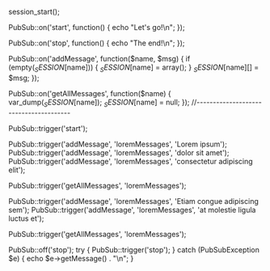 session_start();

PubSub::on('start', function() {
	echo "Let's go!\n";
});

PubSub::on('stop', function() {
	echo "The end!\n";
});

PubSub::on('addMessage', function($name, $msg) {
	if (empty($_SESSION[$name])) {
		$_SESSION[$name] = array();
	}
	$_SESSION[$name][] = $msg;
});

PubSub::on('getAllMessages', function($name) {
	var_dump($_SESSION[$name]);
	$_SESSION[$name] = null;
});
//---------------------------------------

PubSub::trigger('start');

PubSub::trigger('addMessage', 'loremMessages', 'Lorem ipsum');
PubSub::trigger('addMessage', 'loremMessages', 'dolor sit amet');
PubSub::trigger('addMessage', 'loremMessages', 'consectetur adipiscing elit');

PubSub::trigger('getAllMessages', 'loremMessages');

PubSub::trigger('addMessage', 'loremMessages', 'Etiam congue adipiscing sem');
PubSub::trigger('addMessage', 'loremMessages', 'at molestie ligula luctus et');

PubSub::trigger('getAllMessages', 'loremMessages');

PubSub::off('stop');
try {
	PubSub::trigger('stop');
} catch (PubSubException $e) {
	echo $e->getMessage() . "\n";
}

